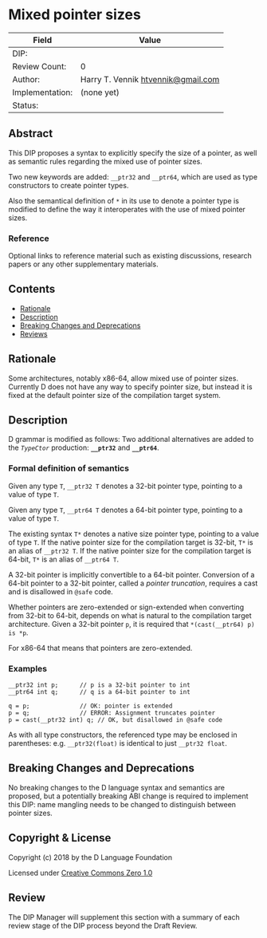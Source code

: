 # Mixed pointer sizes

| Field           | Value                                                           |
|-----------------|-----------------------------------------------------------------|
| DIP:            |                                                                 |
| Review Count:   | 0                                                               |
| Author:         | Harry T. Vennik <htvennik@gmail.com>                            |
| Implementation: | (none yet)                                                      |
| Status:         |                                                                 |

## Abstract

This DIP proposes a syntax to explicitly specify the size of a pointer, as well
as semantic rules regarding the mixed use of pointer sizes.

Two new keywords are added: `__ptr32` and `__ptr64`, which are used as type
constructors to create pointer types.

Also the semantical definition of `*` in its use to denote a pointer type is
modified to define the way it interoperates with the use of mixed pointer sizes.

### Reference

Optional links to reference material such as existing discussions, research papers
or any other supplementary materials.

## Contents
* [Rationale](#rationale)
* [Description](#description)
* [Breaking Changes and Deprecations](#breaking-changes-and-deprecations)
* [Reviews](#reviews)

## Rationale

Some architectures, notably x86-64, allow mixed use of pointer sizes. Currently D
does not have any way to specify pointer size, but instead it is fixed at the
default pointer size of the compilation target system.

## Description

D grammar is modified as follows: Two additional alternatives are added to the
_`TypeCtor`_ production: __`__ptr32`__ and __`__ptr64`__.

### Formal definition of semantics

Given any type `T`, `__ptr32 T` denotes a 32-bit pointer type, pointing to a
value of type `T`.

Given any type `T`, `__ptr64 T` denotes a 64-bit pointer type, pointing to a
value of type `T`.

The existing syntax `T*` denotes a native size pointer type, pointing to a
value of type `T`. If the native pointer size for the compilation target is
32-bit, `T*` is an alias of `__ptr32 T`. If the native pointer size for the
compilation target is 64-bit, `T*` is an alias of `__ptr64 T`.

A 32-bit pointer is implicitly convertible to a 64-bit pointer. Conversion of
a 64-bit pointer to a 32-bit pointer, called a _pointer truncation_, requires
a cast and is disallowed in `@safe` code.

Whether pointers are zero-extended or sign-extended when converting from
32-bit to 64-bit, depends on what is natural to the compilation target
architecture. Given a 32-bit pointer `p`, it is required that
`*(cast(__ptr64) p) is *p`.

For x86-64 that means that pointers are zero-extended.

### Examples
```
__ptr32 int p;      // p is a 32-bit pointer to int
__ptr64 int q;      // q is a 64-bit pointer to int

q = p;              // OK: pointer is extended
p = q;              // ERROR: Assignment truncates pointer
p = cast(__ptr32 int) q; // OK, but disallowed in @safe code
```

As with all type constructors, the referenced type may be enclosed in
parentheses: e.g. `__ptr32(float)` is identical to just `__ptr32 float`.

## Breaking Changes and Deprecations

No breaking changes to the D language syntax and semantics are proposed, but a
potentially breaking ABI change is required to implement this DIP: name mangling
needs to be changed to distinguish between pointer sizes.

## Copyright & License

Copyright (c) 2018 by the D Language Foundation

Licensed under [Creative Commons Zero 1.0](https://creativecommons.org/publicdomain/zero/1.0/legalcode.txt)

## Review

The DIP Manager will supplement this section with a summary of each review stage
of the DIP process beyond the Draft Review.

